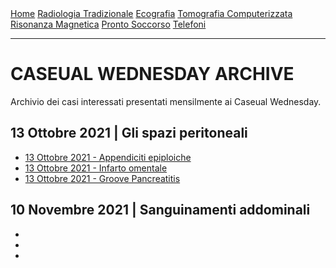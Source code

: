 <div class="topnav">
  <a href="index.html">Home</a>
  <a href="radiologia_tradizionale.html">Radiologia Tradizionale</a>
  <a href="ecografia.html">Ecografia</a>
  <a href="tomografia_computerizzata.html">Tomografia Computerizzata</a>
  <a href="risonanza_magnetica.html">Risonanza Magnetica</a>
  <a href="pronto_soccorso.html">Pronto Soccorso</a>
  <a href="contatti.html">Telefoni</a>
</div>

---

# **CASEUAL WEDNESDAY ARCHIVE**
Archivio dei casi interessati presentati mensilmente ai Caseual Wednesday.

## 13 Ottobre 2021 | Gli spazi peritoneali

- [13 Ottobre 2021 - Appendiciti epiploiche](/caseual_wednesdays/2021-10-13/appendicite_epiploica.html)
- [13 Ottobre 2021 - Infarto omentale]()
- [13 Ottobre 2021 - Groove Pancreatitis](caseual_wednesdays/2021-10-13/groove_pancreatitis.html)


## 10 Novembre 2021 | Sanguinamenti addominali

- []()
- []()
- []()